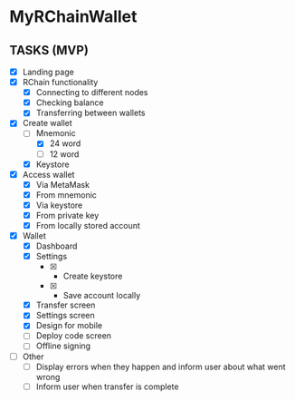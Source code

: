 # MyRChainWallet

## TASKS (MVP)

- [x] Landing page
- [x] RChain functionality
	- [x] Connecting to different nodes
	- [x] Checking balance
	- [x] Transferring between wallets
- [x] Create wallet
	- [ ] Mnemonic
		- [x] 24 word
		- [ ] 12 word
	- [x] Keystore
- [x] Access wallet
	- [x] Via MetaMask
	- [x] From mnemonic
	- [x] Via keystore
	- [x] From private key
	- [x] From locally stored account
- [x] Wallet
	- [x] Dashboard
	- [x] Settings
		- [x] - Create keystore
		- [x] - Save account locally
	- [x] Transfer screen
	- [x] Settings screen
	- [x] Design for mobile
	- [ ] Deploy code screen
	- [ ] Offline signing
- [ ] Other
	- [ ] Display errors when they happen and inform user about what went wrong
	- [ ] Inform user when transfer is complete
